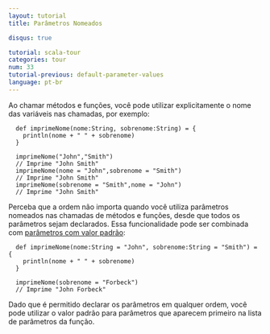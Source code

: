 ```yaml
---
layout: tutorial
title: Parâmetros Nomeados

disqus: true

tutorial: scala-tour
categories: tour
num: 33
tutorial-previous: default-parameter-values
language: pt-br
---
```


Ao chamar métodos e funções, você pode utilizar explicitamente o nome das variáveis nas chamadas, por exemplo:

```tut
  def imprimeNome(nome:String, sobrenome:String) = {
    println(nome + " " + sobrenome)
  }

  imprimeNome("John","Smith")
  // Imprime "John Smith"
  imprimeNome(nome = "John",sobrenome = "Smith")
  // Imprime "John Smith"
  imprimeNome(sobrenome = "Smith",nome = "John")
  // Imprime "John Smith"
```

Perceba que a ordem não importa quando você utiliza parâmetros nomeados nas chamadas de métodos e funções, desde que todos os parâmetros sejam declarados.  Essa funcionalidade pode ser combinada com [parâmetros com valor padrão](default-parameter-values.html):

```tut
  def imprimeNome(nome:String = "John", sobrenome:String = "Smith") = {
    println(nome + " " + sobrenome)
  }

  imprimeNome(sobrenome = "Forbeck")
  // Imprime "John Forbeck"
```

Dado que é permitido declarar os parâmetros em qualquer ordem, você pode utilizar o valor padrão para parâmetros que aparecem primeiro na lista de parâmetros da função.
